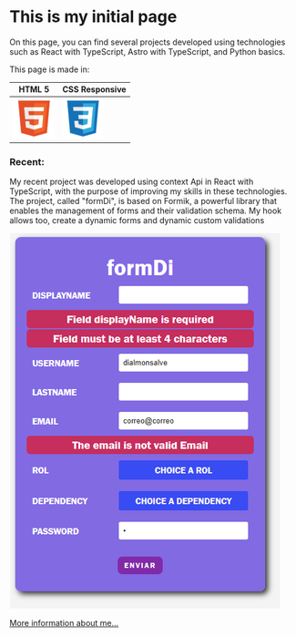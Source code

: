 # This is my initial page #

On this page, you can find several projects developed using technologies such as React with TypeScript, Astro with TypeScript, and Python basics.

This page is made in: 

| HTML 5 | CSS Responsive |
| --- | --- |
| ![HTML5](/img/html.png) | ![CSS](/img/css.png) |

### Recent:

My recent project was developed using context Api in React with TypeScript, with the purpose of improving my skills in these technologies. The project, called "formDi", is based on Formik, a powerful library that enables the management of forms and their validation schema. My hook allows too, create a dynamic forms and dynamic custom validations

[![formDi](/img/formDi.png)](https://github.com/dialmonsalve/formDi)

[More information about me...](https://melodic-hotteok-2243c2.netlify.app/)